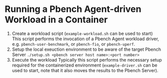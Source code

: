 # Running a Pbench Agent-driven Workload in a Container
1. Create a workload script (`example-workload.sh` can be used to start)
   This script performs the invocation of a Pbench Agent workload driver, e.g.
   `pbench-user-benchmark`, or `pbench-fio`, or `pbench-uperf`.
2. Setup the local exeuction environment to be aware of the target Pbench Server
   `./setup.sh <pbench server host name>:<port number>`
3. Execute the workload
   Typically this script performs the necessary setup required for the
   containerized environment (`example-driver.sh` can be used to start, note
   that it also moves the results to the Pbench Server).
